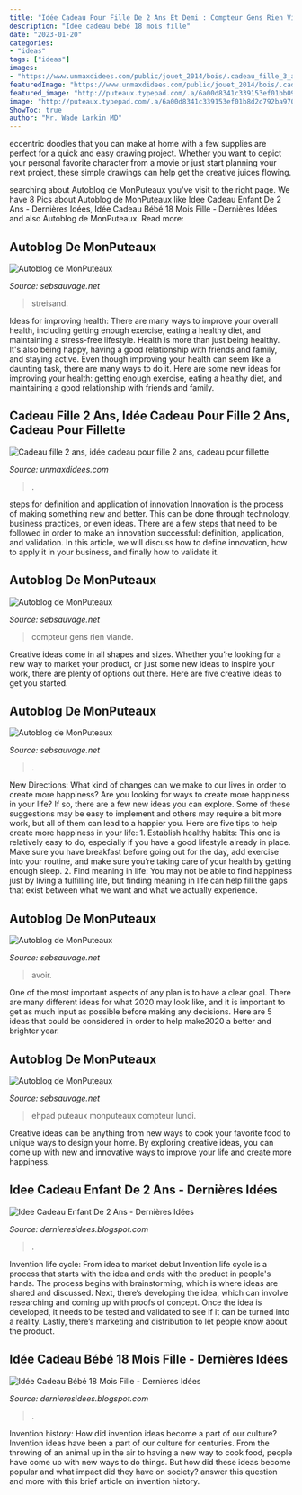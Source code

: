 ```yaml
---
title: "Idée Cadeau Pour Fille De 2 Ans Et Demi : Compteur Gens Rien Viande"
description: "Idée cadeau bébé 18 mois fille"
date: "2023-01-20"
categories:
- "ideas"
tags: ["ideas"]
images:
- "https://www.unmaxdidees.com/public/jouet_2014/bois/.cadeau_fille_3_ans_perles_en_bois_gros_modele_securite_perles_en_bois_pour_enfant_2_ans__3_ans_et_plus_m.jpg"
featuredImage: "https://www.unmaxdidees.com/public/jouet_2014/bois/.cadeau_fille_3_ans_perles_en_bois_gros_modele_securite_perles_en_bois_pour_enfant_2_ans__3_ans_et_plus_m.jpg"
featured_image: "http://puteaux.typepad.com/.a/6a00d8341c339153ef01bb09ca29c6970d-350wi"
image: "http://puteaux.typepad.com/.a/6a00d8341c339153ef01b8d2c792ba970c-350wi"
ShowToc: true
author: "Mr. Wade Larkin MD"
---
```



eccentric doodles that you can make at home with a few supplies are perfect for a quick and easy drawing project. Whether you want to depict your personal favorite character from a movie or just start planning your next project, these simple drawings can help get the creative juices flowing.

	

		
searching about Autoblog de MonPuteaux you've visit to the right page. We have 8 Pics about Autoblog de MonPuteaux like Idee Cadeau Enfant De 2 Ans - Dernières Idées, Idée Cadeau Bébé 18 Mois Fille - Dernières Idées and also Autoblog de MonPuteaux. Read more:
		
    
## Autoblog De MonPuteaux

<img loading=lazy src="http://puteaux.typepad.com/.a/6a00d8341c339153ef01b7c8fcfdbe970b-350wi" onerror="this.onerror=null;this.src='https://tse2.mm.bing.net/th?id=OIP.V5QPsxgxDcEt-wVs4_wyzwAAAA&amp;pid=15.1';" alt="Autoblog de MonPuteaux">

_Source: sebsauvage.net_

>streisand. 

	

Ideas for improving health: There are many ways to improve your overall health, including getting enough exercise, eating a healthy diet, and maintaining a stress-free lifestyle.
Health is more than just being healthy. It's also being happy, having a good relationship with friends and family, and staying active. Even though improving your health can seem like a daunting task, there are many ways to do it. Here are some new ideas for improving your health: getting enough exercise, eating a healthy diet, and maintaining a good relationship with friends and family.

    
## Cadeau Fille 2 Ans, Idée Cadeau Pour Fille 2 Ans, Cadeau Pour Fillette

<img loading=lazy src="https://www.unmaxdidees.com/public/jouet_2014/bois/.cadeau_fille_3_ans_perles_en_bois_gros_modele_securite_perles_en_bois_pour_enfant_2_ans__3_ans_et_plus_m.jpg" onerror="this.onerror=null;this.src='https://tse2.mm.bing.net/th?id=OIP.sPFgmKbz5lqYwltJdZRjygHaIn&amp;pid=15.1';" alt="Cadeau fille 2 ans, idée cadeau pour fille 2 ans, cadeau pour fillette">

_Source: unmaxdidees.com_

>. 

	

steps for definition and application of innovation
Innovation is the process of making something new and better. This can be done through technology, business practices, or even ideas. There are a few steps that need to be followed in order to make an innovation successful: definition, application, and validation. In this article, we will discuss how to define innovation, how to apply it in your business, and finally how to validate it.

    
## Autoblog De MonPuteaux

<img loading=lazy src="http://puteaux.typepad.com/.a/6a00d8341c339153ef01bb09ca29c6970d-350wi" onerror="this.onerror=null;this.src='https://tse1.mm.bing.net/th?id=OIP.8PGjuL7-HaAMkh9e3J9ikgAAAA&amp;pid=15.1';" alt="Autoblog de MonPuteaux">

_Source: sebsauvage.net_

>compteur gens rien viande. 

	

Creative ideas come in all shapes and sizes. Whether you’re looking for a new way to market your product, or just some new ideas to inspire your work, there are plenty of options out there. Here are five creative ideas to get you started.

    
## Autoblog De MonPuteaux

<img loading=lazy src="http://puteaux.typepad.com/.a/6a00d8341c339153ef01b8d2c792ba970c-350wi" onerror="this.onerror=null;this.src='https://tse4.mm.bing.net/th?id=OIP.pjroE6kBOFIbH6uhn0pMyQAAAA&amp;pid=15.1';" alt="Autoblog de MonPuteaux">

_Source: sebsauvage.net_

>. 

	

New Directions: What kind of changes can we make to our lives in order to create more happiness?
Are you looking for ways to create more happiness in your life? If so, there are a few new ideas you can explore. Some of these suggestions may be easy to implement and others may require a bit more work, but all of them can lead to a happier you. Here are five tips to help create more happiness in your life: 1. Establish healthy habits: This one is relatively easy to do, especially if you have a good lifestyle already in place. Make sure you have breakfast before going out for the day, add exercise into your routine, and make sure you’re taking care of your health by getting enough sleep. 2. Find meaning in life: You may not be able to find happiness just by living a fulfilling life, but finding meaning in life can help fill the gaps that exist between what we want and what we actually experience.

    
## Autoblog De MonPuteaux

<img loading=lazy src="http://puteaux.typepad.com/.a/6a00d8341c339153ef01b8d2e82e98970c-500wi" onerror="this.onerror=null;this.src='https://tse4.mm.bing.net/th?id=OIP.WhmXXG6Beiq5eyM52RMOGgHaE5&amp;pid=15.1';" alt="Autoblog de MonPuteaux">

_Source: sebsauvage.net_

>avoir. 

	

One of the most important aspects of any plan is to have a clear goal. There are many different ideas for what 2020 may look like, and it is important to get as much input as possible before making any decisions. Here are 5 ideas that could be considered in order to help make2020 a better and brighter year.

    
## Autoblog De MonPuteaux

<img loading=lazy src="http://puteaux.typepad.com/.a/6a00d8341c339153ef01b7c939cb2a970b-500wi" onerror="this.onerror=null;this.src='https://tse4.mm.bing.net/th?id=OIP.9m6AjMK6ygHpd5ycJ4iKpwHaDd&amp;pid=15.1';" alt="Autoblog de MonPuteaux">

_Source: sebsauvage.net_

>ehpad puteaux monputeaux compteur lundi. 

	

Creative ideas can be anything from new ways to cook your favorite food to unique ways to design your home. By exploring creative ideas, you can come up with new and innovative ways to improve your life and create more happiness.

    
## Idee Cadeau Enfant De 2 Ans - Dernières Idées

<img loading=lazy src="https://lh5.googleusercontent.com/proxy/roEvKv_7ZdYNxE4Kc1VVIG112LNoc11P1F7LubGCLsemlV_0VImYACeS2LqwRfKmAYh5r6n7lPZnECifaMidiagrDVixMTbaPCpZ74Y_WhmOGKZyajnmcMuGolRidQMZ=w1200-h630-p-k-no-nu" onerror="this.onerror=null;this.src='https://tse4.mm.bing.net/th?id=OIP.N-_aaflC1tJd3ljHAjTS1gHaD4&amp;pid=15.1';" alt="Idee Cadeau Enfant De 2 Ans - Dernières Idées">

_Source: dernieresidees.blogspot.com_

>. 

	

Invention life cycle: From idea to market debut
Invention life cycle is a process that starts with the idea and ends with the product in people's hands. The process begins with brainstorming, which is where ideas are shared and discussed. Next, there’s developing the idea, which can involve researching and coming up with proofs of concept. Once the idea is developed, it needs to be tested and validated to see if it can be turned into a reality. Lastly, there’s marketing and distribution to let people know about the product.

    
## Idée Cadeau Bébé 18 Mois Fille - Dernières Idées

<img loading=lazy src="https://i2.cdscdn.com/pdt2/3/9/0/1/700x700/mp06948390/rw/0-24-mois-bebe-fille-2-pcs-ensemble-de-vetement-ro.jpg" onerror="this.onerror=null;this.src='https://tse3.mm.bing.net/th?id=OIP.ZxdRnUR3u26bt3baVV1GrQHaHa&amp;pid=15.1';" alt="Idée Cadeau Bébé 18 Mois Fille - Dernières Idées">

_Source: dernieresidees.blogspot.com_

>. 

	

Invention history: How did invention ideas become a part of our culture?
Invention ideas have been a part of our culture for centuries. From the throwing of an animal up in the air to having a new way to cook food, people have come up with new ways to do things. But how did these ideas become popular and what impact did they have on society? answer this question and more with this brief article on invention history.

